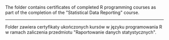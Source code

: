 The folder contains certificates of completed R programming courses as part of the completion of the "Statistical Data Reporting" course.

---
Folder zawiera certyfikaty ukończonych kursów w języku programowania R w ramach zaliczenia przedmiotu "Raportowanie danych statystycznych".
